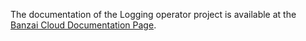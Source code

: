 The documentation of the Logging operator project is available at the [Banzai Cloud Documentation Page](https://banzaicloud.com/docs/one-eye/logging-operator/faq).